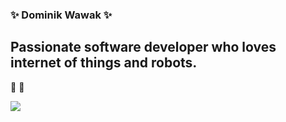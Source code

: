 ### ✨ Dominik Wawak ✨

## Passionate software developer who loves internet of things and robots. 
🦾
🤖

<img src="https://github-readme-stats.vercel.app/api?username=DominikWawak&&show_icons=true&title_color=ffffff&icon_color=bb2acf&text_color=daf7dc&bg_color=151515">

<img scr= "https://github-readme-stats.vercel.app/api/top-langs/?username=DominikWawak&layout=compact&show_icons=true&title_color=ffffff&icon_color=bb2acf&text_color=daf7dc&bg_color=151515)">

<!--
**DominikWawak/DominikWawak** is a ✨ _special_ ✨ repository because its `README.md ` (this file) appears on your GitHub profile.

Here are some ideas to get you started:

- 🔭 I’m currently working on ...
- 🌱 I’m currently learning ...
- 👯 I’m looking to collaborate on ...
- 🤔 I’m looking for help with ...
- 💬 Ask me about ...
- 📫 How to reach me: ...
- 😄 Pronouns: ...
- ⚡ Fun fact: ...
-->
